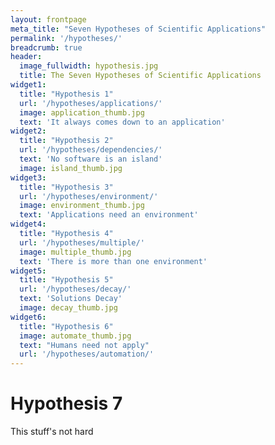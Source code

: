 ```yaml
---
layout: frontpage
meta_title: "Seven Hypotheses of Scientific Applications"
permalink: '/hypotheses/'
breadcrumb: true
header:
  image_fullwidth: hypothesis.jpg
  title: The Seven Hypotheses of Scientific Applications
widget1:
  title: "Hypothesis 1"
  url: '/hypotheses/applications/'
  image: application_thumb.jpg
  text: 'It always comes down to an application'
widget2:
  title: "Hypothesis 2"
  url: '/hypotheses/dependencies/'
  text: 'No software is an island'
  image: island_thumb.jpg
widget3:
  title: "Hypothesis 3"
  url: '/hypotheses/environment/'
  image: environment_thumb.jpg
  text: 'Applications need an environment'
widget4:
  title: "Hypothesis 4"
  url: '/hypotheses/multiple/'
  image: multiple_thumb.jpg
  text: 'There is more than one environment'
widget5:
  title: "Hypothesis 5"
  url: '/hypotheses/decay/'
  text: 'Solutions Decay'
  image: decay_thumb.jpg
widget6:
  title: "Hypothesis 6"
  image: automate_thumb.jpg
  text: "Humans need not apply"
  url: '/hypotheses/automation/'
---
```

<div class="text-center">
<h1> Hypothesis 7</h1>
This stuff's not hard
</div>

<!-- tips on how to get started -->
